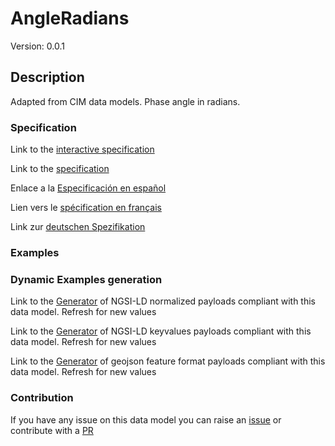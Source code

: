 # AngleRadians
Version: 0.0.1

## Description 

Adapted from CIM data models. Phase angle in radians.
### Specification

Link to the [interactive specification](https://swagger.lab.fiware.org/?url=https://raw.githubusercontent.com/smart-data-models/dataModel.EnergyCIM/master/AngleRadians/swagger.yaml)

Link to the [specification](https://github.com/smart-data-models/dataModel.EnergyCIM/blob/master/AngleRadians/doc/spec.md)

Enlace a la [Especificación en español](https://github.com/smart-data-models/dataModel.EnergyCIM/blob/master/AngleRadians/doc/spec_ES.md)

Lien vers le [spécification en français](https://github.com/smart-data-models/dataModel.EnergyCIM/blob/master/AngleRadians/doc/spec_FR.md)

Link zur [deutschen Spezifikation](https://github.com/smart-data-models/dataModel.EnergyCIM/blob/master/AngleRadians/doc/spec_DE.md)
### Examples
### Dynamic Examples generation

Link to the [Generator](https://smartdatamodels.org/extra/ngsi-ld_generator.php?schemaUrl=https://raw.githubusercontent.com/smart-data-models/dataModel.EnergyCIM/master/AngleRadians/schema.json&email=info@smartdatamodels.org) of NGSI-LD normalized payloads compliant with this data model. Refresh for new values

Link to the [Generator](https://smartdatamodels.org/extra/ngsi-ld_generator_keyvalues.php?schemaUrl=https://raw.githubusercontent.com/smart-data-models/dataModel.EnergyCIM/master/AngleRadians/schema.json&email=info@smartdatamodels.org) of NGSI-LD keyvalues payloads compliant with this data model. Refresh for new values

Link to the [Generator](https://smartdatamodels.org/extra/geojson_features_generator_v1.0.php?schemaUrl=https://raw.githubusercontent.com/smart-data-models/dataModel.EnergyCIM/master/AngleRadians/schema.json&email=info@smartdatamodels.org) of geojson feature format payloads compliant with this data model. Refresh for new values
### Contribution

 If you have any issue on this data model you can raise an [issue](https://github.com/smart-data-models/dataModel.EnergyCIM/issues)  or contribute with a [PR](https://github.com/smart-data-models/dataModel.EnergyCIM/pulls)